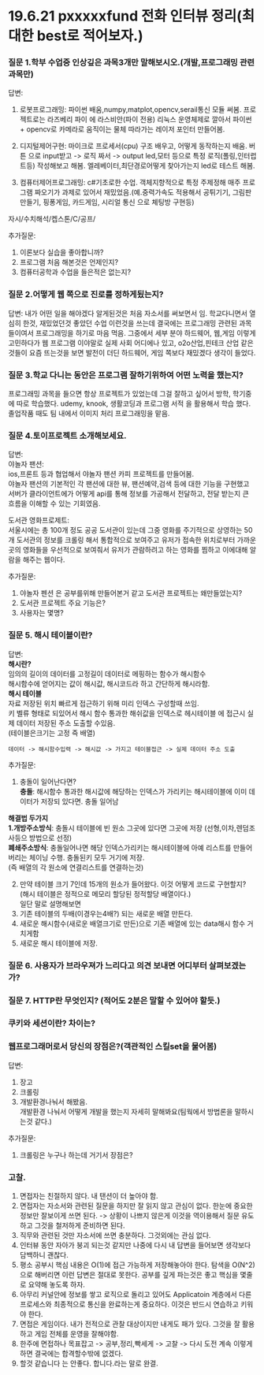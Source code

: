 # 19.6.21 pxxxxxfund 전화 인터뷰 정리(최대한 best로 적어보자.)   
  
### 질문 1.학부 수업중 인상깊은 과목3개만 말해보시오.(개발,프로그래밍 관련 과목만)     
답변:   
1. 로봇프로그래밍: 파이썬 배움,numpy,matplot,opencv,serail통신 모듈 써봄. 프로젝트로는 라즈베리 파이 에 라스비안(파이 전용) 리눅스 운영체제로 깔아서 파이썬 + opencv로 카메라로 움직이는 물체 따라가는 레이저 포인터 만들어봄.      
 
2. 디지털제어구현: 마이크로 프로세서(cpu) 구조 배우고, 어떻게 동작하는지 배움. 버튼 으로 input받고 -> 로직 짜서 -> output led,모터 등으로 특정 로직(폴링,인터럽트등) 작성해보고 해봄. 엘레베이터,최단경로어떻게 찾아가는지 led로 테스트 해봄.      
3. 컴퓨터제어프로그래밍: c#기초로한 수업. 객체지향적으로 특정 주제정해 매주  프로그램 짜오기가 과제로 있어서 재밌었음.(예.중력가속도 적용해서 공튀기기, 그림판만들기, 핑퐁게임, 카드게임, 시리얼 통신 으로 체팅방 구현등)     


자시/수치해석/켑스톤/C/공프/   

추가질문:   
1. 이론보다 실습을 좋아합니까?  
2. 프로그램 처음 해본것은 언제인지?    
3. 컴퓨터공학과 수업을 들은적은 없는지?   

### 질문 2.어떻게 웹 쪽으로 진로를 정하게됬는지?    
답변: 내가 어떤 일을 해야겠다 알게된것은 처음 자소서를 써보면서 임. 학교다니면서 열심히 한것, 재밌었던것 좋았던 수업 이런것을 쓰는데 결국에는 프로그래밍 관련된 과목들이여서 프로그래밍을 하기로 마음 먹음. 그중에서 세부 분야 하드웨어, 웹,게임 이렇게 고민하다가 웹 프로그램 이야말로 실제 사회 어디에나 있고, o2o산업,핀테크 산업 같은 것들이 요즘 뜨는것을 보면 발전이 더딘 하드웨어, 게임 쪽보다 재밌겠다 생각이 들었다.   


### 질문 3.학교 다니는 동안은 프로그램 잘하기위하여 어떤 노력을 했는지?    
프로그래밍 과목을 들으면 항상 프로젝트가 있었는데 그걸 잘하고 싶어서 방학, 학기중에 따로 학습했다. udemy, knook, 생활코딩과 프로그램 서적 을 활용해서 학습 했다. 졸업작품 때도 팀 내에서 이미지 처리 프로그래밍을 맡음.     

### 질문 4.토이프로젝트 소개해보세요.    
답변:      
야놀자 팬션:  
 ios,프론트 등과 협업해서 야놀자 팬션 카피 프로젝트를 만들어봄.   
야놀자 팬션의 기본적인 각 팬션에 대한 뷰, 팬션예약,검색 등에 대한 기능을 구현했고 서버가 클라이언트에가 어떻게 api를 통해 정보를 가공해서 전달하고, 전달 받는지 큰 흐름을 이해할 수 있는 기회였음.       

도서관 영화프로제트:     
서울시에는 총 100개 정도 공공 도서관이 있는데 그중 영화를 주기적으로 상영하는 50개 도서관의 정보를 크롤링 해서 통합적으로 보여주고 유저가 접속한 위치로부터 가까운 곳의 영화들을 우선적으로 보여줘서 유저가 관람하려고 하는 영화를 찜하고 이에대해 알람을 해주는 웹이다.   


추가질문:    
1. 야놀자 펜션 은 공부를위해 만들어본거 같고 도서관 프로젝트는 왜만들었는지?   
2. 도서관 프로젝트 주요 기능은?     
3. 사용자는 몇명?       


### 질문 5. 해시 테이블이란?     
답변:  
**해시란?**    
임의의 길이의 데이터를 고정길이 데이터로 메핑하는 함수가 해시함수      
해시함수에 얻어지는 값이 해시값, 해시코드라 하고 간단하게 해시라함.      
**해시 테이블**     
자료 저장된 위치 빠르게 접근하기 위해 미리 인덱스 구성할때 쓰임.    
키 벨류 형태로 되있어서 해시 함수 통과한 해쉬값을 인덱스로 헤시테이블 에 접근시 실제 데이터 저장된 주소 도출할 수있음.      
(테이블은크기는 고정 즉 배열) 
```  
데이터 -> 해시함수입력 -> 해시값 -> 가지고 테이블접근 -> 실제 데이터 주소 도출   
```  

추가질문:  
1. 충돌이 일어난다면?    
**충돌**: 해시함수 통과한 해시값에 해당하는 인덱스가 가리키는 해시테이블에 이미 데이터가 저장되 있다면. 충돌 일어남     

**해결법 두가지**  
**1.개방주소방식**: 충돌시 테이블에 빈 원소 그곳에 있다면 그곳에 저장 (선형,이차,렌덤조사등으 방법으로 선정)   
**폐쇄주소방식**:  충돌일어나면 해당 인덱스가리키는 해시테이블에 아예 리스트를 만들어 버리는 체이닝 수행. 충돌된키 모두 거기에 저장.   
(즉 배열의 각 원소에 연결리스트를 연결하는것)  


2. 만약 테이블 크기 7인데 15개의 원소가 들어왔다. 이것 어떻게 코드로 구현할지?     
(해시 테이블은 정적으로 메모리 할당된 정적할당 배열이다.)  
일단 말로 설명해보면  
1.  기존 테이블의 두배(이경우는4배?) 되는 새로운 배열 만든다.   
2. 새로운 해시함수(새로운 배열크기로 만든)으로 기존 배열에 있는 data해시 함수 거치게함   
3. 새로운 해시 테이블에 저장.     




### 질문 6. 사용자가 브라우져가 느리다고 의견 보내면 어디부터 살펴보겠는가?    


### 질문 7. HTTP란 무엇인지? (적어도 2분은 말할 수 있어야 할듯.)     

### 쿠키와 세션이란? 차이는?    

### 웹프로그래머로서 당신의 장점은?(객관적인 스킬set을 물어봄)        
답변:  
1. 장고   
2. 크롤링  
3. 개발환경나눠서 해봤음.   
개발환경 나눠서 어떻게 개발을 했는지 자세히 말해봐요(팀웍에서 방법론을 말하시는것 같다.)     


추가질문: 
1. 크롤링은 누구나 하는데 거기서 장점은?     


### 고찰. 
1. 면접자는 친절하지 않다. 내 탠션이 더 높아야 함. 
2. 면접자는 자소서와 관련된 질문을 하지만 잘 읽지 않고 관심이 없다. 한눈에 중요한 정보만 잘보이게 쓰면 된다.  -> 상황이 나쁘지 않은게 이것을 역이용해서 질문 유도하고 그것을 철저하게 준비하면 된다.    
3. 직무와 관련된 것만 자소서에 쓰면 충분하다. 그것외에는 관심 없다.   
4. 인터뷰 동안 자아가 붕괴 되는것 같지만 나중에 다시 내 답변을 들어보면 생각보다담백하니 괜찮다.   
5. 평소 공부시 핵심 내용은 O(1)에 접근 가능하게 저장해놓아야 한다. 탐색을 O(N^2)으로 해버리면 이런 답변은 절대로 못한다.  공부를 깊게 파는것은 좋고  핵심을 몇줄로 요약해 놓도록 하자.      
6. 아무리 커널안에 정보를 쌓고 로직으로 돌리고 있어도 Applicatoin 계층에서 다른 프로세스와 최종적으로 통신을 완료하는게 중요하다. 이것은 반드시 연습하고 키워야 한다.   
7. 면접은 게임이다. 내가 전적으로 관찰 대상이지만 내게도 패가 있다. 그것을 잘 활용하고 게임 전체를 운영을 잘해야함.       
8. 한주에 면접하나 목표잡고 ->  공부,정리,빡세게  -> 고찰 -> 다시 도전 계속 이렇게 하면 결국에는 합격할수밖에 없겠다.      
9. 할것 같습니다 는 안좋다. 합니다.라는 말로 완결.   
